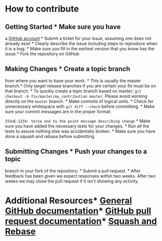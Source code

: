
# How to contribute
## Getting Started * Make sure you have
a [GitHub account](https://github.com/signup/free) * Submit a ticket 
for your issue, assuming 
one does not already exist  * Clearly describe 
the issue including steps to reproduce when it is a bug. * Make sure 
you fill in the earliest version that 
you know has the issue.* Fork the repository on GitHub 
## Making Changes * Create a topic branch
from where you want                      to base your work. * This is usually the
master branch.* Only target release
branches if you are certain your fix must be on that
    branch. * To quickly create a topic branch based on master; `git checkout -b
    fix/master/my_contribution master`. Please avoid working directly on the
    `master` branch. * Make commits 
    of logical units. * Check for unnecessary
    whitespace with `git diff --check` before committing. * Make sure 
    your commit messages are in the proper format:

`ISSUE-1234: terse and to the point message describing change` * Make 
sure you have added the necessary tests for your changes. * Run _all_ the 
tests to assure nothing else was accidentally broken. * Make sure
you have done a squash and rebase before submitting 
## Submitting Changes * Push your changes to a topic 
branch in your fork of the repository. * Submit a pull request. * After 
feedback has 
been given we expect responses within two weeks. After two
  weeks we may close the pull request if it isn't showing any activity.
# Additional Resources* [General GitHub documentation](https://help.github.com/)* [GitHub pull request documentation](https://help.github.com/send-pull-requests/)* [Squash and Rebase](https://github.com/ginatrapani/todo.txt-android/wiki/Squash-All-Commits-Related-to-a-Single-Issue-into-a-Single-Commit)
